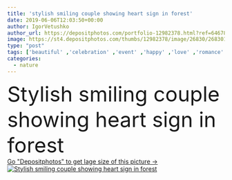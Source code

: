 ```yaml
---
title: 'stylish smiling couple showing heart sign in forest'
date: 2019-06-06T12:03:50+00:00
author: IgorVetushko
author_url: https://depositphotos.com/portfolio-12982378.html?ref=64678756
image: https://st4.depositphotos.com/thumbs/12982378/image/26830/268301174/api_thumb_450.jpg?forcejpeg=true
type: "post"
tags: ['beautiful' ,'celebration' ,'event' ,'happy' ,'love' ,'romance' ,'girl' ,'smiling' ,'outdoors' ,'cheerful' ,'nature' ,'caucasian' ,'smile' ,'style' ,'fashion' ,'trees' ,'symbol' ,'emotion' ,'couple' ,'stylish' ,'romantic' ,'wedding' ,'bride' ,'woman' ,'forest' ,'emotional' ,'together' ,'togetherness' ,'trendy' ,'blonde' ,'attractive' ,'wife' ,'husband' ,'gesture' ,'Gesturing' ,'relationship' ,'marriage' ,'fashionable' ,'boyfriend' ,'girlfriend' ,'bridegroom' ,'looking at camera' ,'Two People' ,'selective focus' ,'young adult' ,'formal wear' ,'heart sign' ]
categories: 
  - nature
---
```

<div aling="center">
            <font size="60"> Stylish smiling couple showing heart sign in forest</font>   
</div>
<div>
    <a href='https://st4.depositphotos.com/thumbs/12982378/image/26830/268301174/api_thumb_450.jpg?forcejpeg=true?ref=64678756' target=_blank > Go "Depositphotos" to get lage size of this picture ->
        <img href='https://st4.depositphotos.com/thumbs/12982378/image/26830/268301174/api_thumb_450.jpg?forcejpeg=true?ref=64678756' src='https://st4.depositphotos.com/12982378/26830/i/950/depositphotos_268301174-stock-photo-stylish-smiling-couple-showing-heart.jpg?forcejpeg=true' alt='Stylish smiling couple showing heart sign in forest' >
    </a>
</div>
